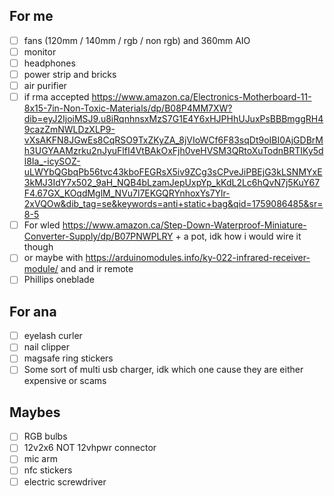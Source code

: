 ## For me
- [ ] fans (120mm / 140mm / rgb / non rgb) and 360mm AIO
- [ ] monitor
- [ ] headphones
- [ ] power strip and bricks
- [ ] air purifier
- [ ] if rma accepted
      https://www.amazon.ca/Electronics-Motherboard-11-8x15-7in-Non-Toxic-Materials/dp/B08P4MM7XW?dib=eyJ2IjoiMSJ9.u8iRqnhnsxMzS7G1E4Y6xHJPHhUJuxPsBBBmggRH49cazZmNWLDzXLP9-vXsAKFN8JGwEs8CqRSO9TxZKyZA_8jVIoWCf6F83sqDt9oIBI0AjGDBrMh3UGYAAMzrku2nJyuFlfI4VtBAkOxFjh0veHVSM3QRtoXuTodnBRTIKy5dl8Ia_-icySOZ-uLWYbQGbqPb56tvc43kboFEGRsX5iv9ZCg3sCPveJiPBEjG3kLSNMYxE3kMJ3IdY7x502_9aH_NQB4bLzamJepUxpYp_kKdL2Lc6hQvN7j5KuY67F4.67GX_KOqdMglM_NVu7l7EKGQRYnhoxYs7Ylr-2xVQOw&dib_tag=se&keywords=anti+static+bag&qid=1759086485&sr=8-5
- [ ] For wled https://www.amazon.ca/Step-Down-Waterproof-Miniature-Converter-Supply/dp/B07PNWPLRY  + a pot, idk how i would wire it though
- [ ] or maybe with https://arduinomodules.info/ky-022-infrared-receiver-module/ and and ir remote
- [ ] Phillips oneblade

## For ana
- [ ] eyelash curler
- [ ] nail clipper
- [ ] magsafe ring stickers 
- [ ] Some sort of multi usb charger, idk which one cause they are either expensive or scams

## Maybes
- [ ] RGB bulbs
- [ ] 12v2x6 NOT 12vhpwr connector
- [ ] mic arm
- [ ] nfc stickers
- [ ] electric screwdriver
